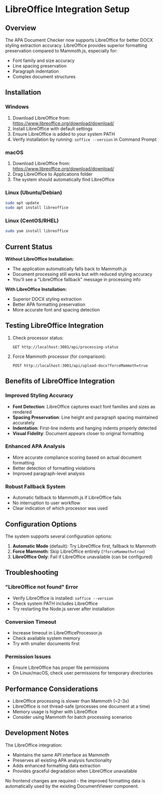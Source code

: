# LibreOffice Integration Setup

## Overview

The APA Document Checker now supports LibreOffice for better DOCX styling extraction accuracy. LibreOffice provides superior formatting preservation compared to Mammoth.js, especially for:

- Font family and size accuracy
- Line spacing preservation  
- Paragraph indentation
- Complex document structures

## Installation

### Windows
1. Download LibreOffice from: https://www.libreoffice.org/download/download/
2. Install LibreOffice with default settings
3. Ensure LibreOffice is added to your system PATH
4. Verify installation by running: `soffice --version` in Command Prompt

### macOS
1. Download LibreOffice from: https://www.libreoffice.org/download/download/
2. Drag LibreOffice to Applications folder
3. The system should automatically find LibreOffice

### Linux (Ubuntu/Debian)
```bash
sudo apt update
sudo apt install libreoffice
```

### Linux (CentOS/RHEL)
```bash
sudo yum install libreoffice
```

## Current Status

**Without LibreOffice Installation:**
- The application automatically falls back to Mammoth.js
- Document processing still works but with reduced styling accuracy
- You'll see a "LibreOffice fallback" message in processing info

**With LibreOffice Installation:**
- Superior DOCX styling extraction
- Better APA formatting preservation
- More accurate font and spacing detection

## Testing LibreOffice Integration

1. Check processor status:
   ```
   GET http://localhost:3001/api/processing-status
   ```
   
2. Force Mammoth processor (for comparison):
   ```
   POST http://localhost:3001/api/upload-docx?forceMammoth=true
   ```

## Benefits of LibreOffice Integration

### Improved Styling Accuracy
- **Font Detection**: LibreOffice captures exact font families and sizes as rendered
- **Spacing Preservation**: Line height and paragraph spacing maintained accurately  
- **Indentation**: First-line indents and hanging indents properly detected
- **Visual Fidelity**: Document appears closer to original formatting

### Enhanced APA Analysis
- More accurate compliance scoring based on actual document formatting
- Better detection of formatting violations
- Improved paragraph-level analysis

### Robust Fallback System
- Automatic fallback to Mammoth.js if LibreOffice fails
- No interruption to user workflow
- Clear indication of which processor was used

## Configuration Options

The system supports several configuration options:

1. **Automatic Mode** (default): Try LibreOffice first, fallback to Mammoth
2. **Force Mammoth**: Skip LibreOffice entirely (`?forceMammoth=true`)
3. **LibreOffice Only**: Fail if LibreOffice unavailable (can be configured)

## Troubleshooting

### "LibreOffice not found" Error
- Verify LibreOffice is installed: `soffice --version`
- Check system PATH includes LibreOffice
- Try restarting the Node.js server after installation

### Conversion Timeout
- Increase timeout in LibreOfficeProcessor.js
- Check available system memory
- Try with smaller documents first

### Permission Issues
- Ensure LibreOffice has proper file permissions
- On Linux/macOS, check user permissions for temporary directories

## Performance Considerations

- LibreOffice processing is slower than Mammoth (~2-3x)
- LibreOffice is not thread-safe (processes one document at a time)
- Memory usage is higher with LibreOffice
- Consider using Mammoth for batch processing scenarios

## Development Notes

The LibreOffice integration:
- Maintains the same API interface as Mammoth
- Preserves all existing APA analysis functionality  
- Adds enhanced formatting data extraction
- Provides graceful degradation when LibreOffice unavailable

No frontend changes are required - the improved formatting data is automatically used by the existing DocumentViewer component.